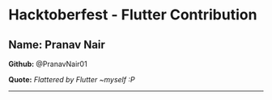 # Hacktoberfest - Flutter Contribution

## Name: Pranav Nair

**Github:** @PranavNair01

**Quote:** *Flattered by Flutter ~myself :P*

---